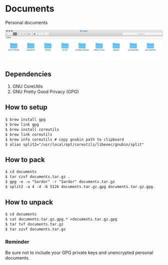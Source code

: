 # Documents
Personal documents

![alt text](./screen.png "Personal documents")

## Dependencies
1. GNU CoreUtils
2. GNU Pretty Good Privacy (GPG)

## How to setup
```
$ brew install gpg
$ brew link gpg
$ brew install coreutils
$ brew link coreutils
$ brew info coreutils # copy gnubin path to clipboard
$ alias split2="/usr/local/opt/coreutils/libexec/gnubin/split"
```

## How to pack
```
$ cd documents
$ tar czvf documents.tar.gz .
$ gpg -e -u "Sardor" -r "Sardor" documents.tar.gz
$ split2 -a 4 -d -b 512k documents.tar.gz.gpg documents.tar.gz.gpg.
```

## How to unpack
```
$ cd documents
$ cat documents.tar.gz.gpg.* >documents.tar.gz.gpg
$ tar tvf documents.tar.gz
$ tar xzvf documents.tar.gz
```

### Reminder
Be sure not to include your GPG private keys and unencrypted personal documents.
